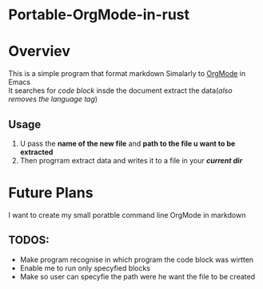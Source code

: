 # Portable-OrgMode-in-rust
# Overviev 
This is a simple program that format markdown
Simalarly to  [OrgMode](https://orgmode.org/) in Emacs\
It searches for *code block* insde the document extract the data(*also removes the language tag*)
## Usage 
1. U pass the **name of the new file** and **path to the file u want to be extracted**
2. Then progrram extract data and writes it to a file in your ***current dir***
# Future Plans 
I want to create my small poratble command line OrgMode in markdown 
## TODOS:
- Make program recognise in which program the code block was wirtten 
- Enable me to run only specyfied blocks
- Make so user can specyfie the path were he want the file to be created 




